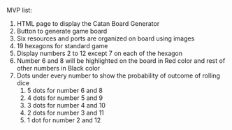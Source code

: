 MVP list:

1. HTML page to display the Catan Board Generator
2. Button to generate game board
3. Six resources and ports are organized on board using images
4. 19 hexagons for standard game
5. Display numbers 2 to 12 except 7 on each of the hexagon
6. Number 6 and 8 will be highlighted on the board in Red color and rest of other numbers in Black color
7. Dots under every number to show the probability of outcome of rolling dice
   1. 5 dots for number 6 and 8
   2. 4 dots for number 5 and 9
   3. 3 dots for number 4 and 10
   4. 2 dots for number 3 and 11
   5. 1 dot for number 2 and 12
